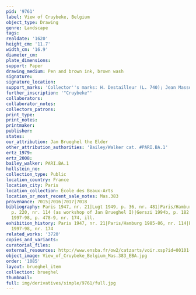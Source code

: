 ```yaml
---
pid: '9761'
label: View of Cruybeke, Belgium
object_type: Drawing
genre: Landscape
tags: 
realdate: '1620'
height_cm: '11.7'
width_cm: '16.9'
diameter_cm: 
plate_dimensions: 
support: Paper
drawing_medium: Pen and brown ink, brown wash
signature: 
signature_location: 
support_marks: 'Collector''s marks: H. Destailleur (L. 740); Jean Masson (L. 1494a)'
further_inscription: '"Cruybeke"'
collaborators: 
collaborator_notes: 
collectors_patrons: 
print_type: 
print_notes: 
printmaker: 
publisher: 
states: 
our_attribution: Jan Brueghel the Elder
other_attribution_authorities: 'Bailey/Walker cat. #PARI.BA.1'
ertz_1979: 
ertz_2008: 
bailey_walker: PARI.BA.1
hollstein_no: 
collection_type: Public
location_country: France
location_city: Paris
location_collection: École des Beaux-Arts
location_or_most_recent_sale_notes: Mas.383
provenance: 7015|7016|7017|7018
bibliography: Paris 1947, nr. 21|Lugt 1949, p. 36, nr. 481|Paris/Hamburg 1985-86,
  p. 220, nr. 114 (as workshop of Jan Brueghel I)|Gerszi 1994b, p. 182|Essen/Vienna
  1997-98, p. 478-9, nr. 174, ill.
exhibition_history: Paris 1947, nr. 21|Paris/Hamburg 1985-86, nr. 114|Essen/Vienna
  1997-98, nr. 174
related_works: '3720'
copies_and_variants: 
curatorial_files: 
external_resources: http://www.ensba.fr/ow2/catzarts/voir.xsp?id=00101-23826&qid=sdx_q3&n=13&sf=&e=
object_image: View_of_Cruybeke_Belgium_Mas.383_EBA.jpg
order: '1085'
layout: brueghel_item
collection: brueghel
thumbnail: 
full: img/derivatives/simple/9761/full.jpg
---
```

